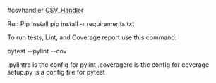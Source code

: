#csvhandler
[CSV_Handler](https://www.youtube.com/watch?v=je5jHyeqtIQ)



Run Pip Install
pip install -r requirements.txt

To run tests, Lint, and Coverage report use this command:

pytest  --pylint --cov

.pylintrc is the config for pylint
.coveragerc is the config for coverage
setup.py is a config file for pytest
